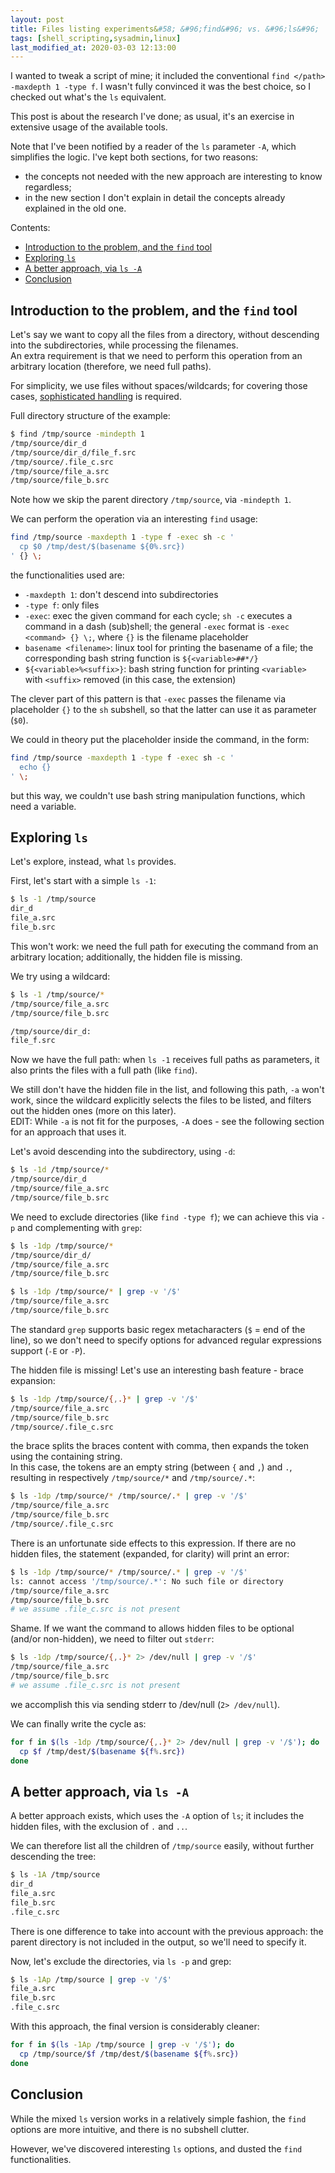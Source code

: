 ```yaml
---
layout: post
title: Files listing experiments&#58; &#96;find&#96; vs. &#96;ls&#96;
tags: [shell_scripting,sysadmin,linux]
last_modified_at: 2020-03-03 12:13:00
---
```


I wanted to tweak a script of mine; it included the conventional `find </path> -maxdepth 1 -type f`. I wasn't fully convinced it was the best choice, so I checked out what's the `ls` equivalent.

This post is about the research I've done; as usual, it's an exercise in extensive usage of the available tools.

Note that I've been notified by a reader of the `ls` parameter `-A`, which simplifies the logic. I've kept both sections, for two reasons:

- the concepts not needed with the new approach are interesting to know regardless;
- in the new section I don't explain in detail the concepts already explained in the old one.

Contents:

- [Introduction to the problem, and the `find` tool](/Files-listing-experiments-find-vs-ls#introduction-to-the-problem-and-the-find-tool)
- [Exploring `ls`](/Files-listing-experiments-find-vs-ls#exploring-ls)
- [A better approach, via `ls -A`](/Files-listing-experiments-find-vs-ls#a-better-approach-via-ls--a)
- [Conclusion](/Files-listing-experiments-find-vs-ls#conclusion)

## Introduction to the problem, and the `find` tool

Let's say we want to copy all the files from a directory, without descending into the subdirectories, while processing the filenames.  
An extra requirement is that we need to perform this operation from an arbitrary location (therefore, we need full paths).

For simplicity, we use files without spaces/wildcards; for covering those cases, [sophisticated handling](https://unix.stackexchange.com/a/9499) is required.

Full directory structure of the example:

```sh
$ find /tmp/source -mindepth 1
/tmp/source/dir_d
/tmp/source/dir_d/file_f.src
/tmp/source/.file_c.src
/tmp/source/file_a.src
/tmp/source/file_b.src
```

Note how we skip the parent directory `/tmp/source`, via `-mindepth 1`.

We can perform the operation via an interesting `find` usage:

```sh
find /tmp/source -maxdepth 1 -type f -exec sh -c '
  cp $0 /tmp/dest/$(basename ${0%.src})
' {} \;
```

the functionalities used are:

- `-maxdepth 1`: don't descend into subdirectories
- `-type f`: only files
- `-exec`: exec the given command for each cycle; `sh -c` executes a command in a dash (sub)shell;
    the general `-exec` format is `-exec <command> {} \;`, where `{}` is the filename placeholder
- `basename <filename>`: linux tool for printing the basename of a file; the corresponding bash string function is `${<variable>##*/}`
- `${<variable>%<suffix>}`: bash string function for printing `<variable>` with `<suffix>` removed (in this case, the extension)

The clever part of this pattern is that `-exec` passes the filename via placeholder `{}` to the `sh` subshell, so that the latter can use it as parameter (`$0`).

We could in theory put the placeholder inside the command, in the form:

```sh
find /tmp/source -maxdepth 1 -type f -exec sh -c '
  echo {}
' \;
```

but this way, we couldn't use bash string manipulation functions, which need a variable.

## Exploring `ls`

Let's explore, instead, what `ls` provides.

First, let's start with a simple `ls -1`:

```sh
$ ls -1 /tmp/source
dir_d
file_a.src
file_b.src
```

This won't work: we need the full path for executing the command from an arbitrary location; additionally, the hidden file is missing.

We try using a wildcard:

```sh
$ ls -1 /tmp/source/*
/tmp/source/file_a.src
/tmp/source/file_b.src

/tmp/source/dir_d:
file_f.src
```

Now we have the full path: when `ls -1` receives full paths as parameters, it also prints the files with a full path (like `find`).

We still don't have the hidden file in the list, and following this path, `-a` won't work, since the wildcard explicitly selects the files to be listed, and filters out the hidden ones (more on this later).  
EDIT: While `-a` is not fit for the purposes, `-A` does - see the following section for an approach that uses it.

Let's avoid descending into the subdirectory, using `-d`:

```sh
$ ls -1d /tmp/source/*
/tmp/source/dir_d
/tmp/source/file_a.src
/tmp/source/file_b.src
```

We need to exclude directories (like `find -type f`); we can achieve this via `-p` and complementing with `grep`:

```sh
$ ls -1dp /tmp/source/*
/tmp/source/dir_d/
/tmp/source/file_a.src
/tmp/source/file_b.src

$ ls -1dp /tmp/source/* | grep -v '/$'
/tmp/source/file_a.src
/tmp/source/file_b.src
```

The standard `grep` supports basic regex metacharacters (`$` = end of the line), so we don't need to specify options for advanced regular expressions support (`-E` or `-P`).

The hidden file is missing! Let's use an interesting bash feature - brace expansion:

```sh
$ ls -1dp /tmp/source/{,.}* | grep -v '/$'
/tmp/source/file_a.src
/tmp/source/file_b.src
/tmp/source/.file_c.src
```

the brace splits the braces content with comma, then expands the token using the containing string.  
In this case, the tokens are an empty string (between `{` and `,`) and `.`, resulting in respectively `/tmp/source/*` and `/tmp/source/.*`:

```sh
$ ls -1dp /tmp/source/* /tmp/source/.* | grep -v '/$'
/tmp/source/file_a.src
/tmp/source/file_b.src
/tmp/source/.file_c.src
```

There is an unfortunate side effects to this expression. If there are no hidden files, the statement (expanded, for clarity) will print an error:

```sh
$ ls -1dp /tmp/source/* /tmp/source/.* | grep -v '/$'
ls: cannot access '/tmp/source/.*': No such file or directory
/tmp/source/file_a.src
/tmp/source/file_b.src
# we assume .file_c.src is not present
```

Shame. If we want the command to allows hidden files to be optional (and/or non-hidden), we need to filter out `stderr`:

```sh
$ ls -1dp /tmp/source/{,.}* 2> /dev/null | grep -v '/$'
/tmp/source/file_a.src
/tmp/source/file_b.src
# we assume .file_c.src is not present
```

we accomplish this via sending stderr to /dev/null (`2> /dev/null`).

We can finally write the cycle as:

```sh
for f in $(ls -1dp /tmp/source/{,.}* 2> /dev/null | grep -v '/$'); do
  cp $f /tmp/dest/$(basename ${f%.src})
done
```

## A better approach, via `ls -A`

A better approach exists, which uses the `-A` option of `ls`; it includes the hidden files, with the exclusion of `.` and `..`.

We can therefore list all the children of `/tmp/source` easily, without further descending the tree:

```sh
$ ls -1A /tmp/source
dir_d
file_a.src
file_b.src
.file_c.src
```

There is one difference to take into account with the previous approach: the parent directory is not included in the output, so we'll need to specify it.

Now, let's exclude the directories, via `ls -p` and grep:

```sh
$ ls -1Ap /tmp/source | grep -v '/$'
file_a.src
file_b.src
.file_c.src
```

With this approach, the final version is considerably cleaner:

```sh
for f in $(ls -1Ap /tmp/source | grep -v '/$'); do
  cp /tmp/source/$f /tmp/dest/$(basename ${f%.src})
done
```

## Conclusion

While the mixed `ls` version works in a relatively simple fashion, the `find` options are more intuitive, and there is no subshell clutter.

However, we've discovered interesting `ls` options, and dusted the `find` functionalities.

